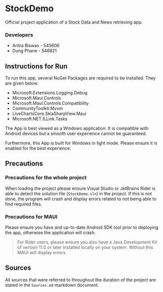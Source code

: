 # StockDemo

Official project application of a Stock Data and News
retrieving app.

### Developers
- Aritra Biswas - 545606
- Dung Phane - 546821

## Instructions for Run

To run this app, several NuGet Packages are required to be installed.
They are given below:

- Microsoft.Extensions.Logging.Debug
- Microsoft.Maui.Controls
- Microsoft.Maui.Controls.Compatibility
- CommunityToolkit.Mvvm
- LiveChartsCore.SkiaSharpView.Maui
- Microsoft.NET.ILLink.Tasks

The App is best viewed as a Windows application. It is
compatible with Android devices but a smooth user experience
cannot be guaranteed.

Furthermore, this App is built for Windows in light mode. Please ensure it is
enabled for the best experience.

## Precautions

### Precautions for the whole project

When loading the project please ensure Visual Studio or
JetBrains Rider is able to detect the solution file
(`StockDemo.sln`) in the project. If this is not done, the program will
crash and display errors related to not being able to find required files.

### Precautions for MAUI

Please ensure you have and up-to-date Android SDK tool
prior to deploying the app, otherwise the application will
crash.

> For Rider users, please ensure you also have a Java Development Kit of
> version 11.0 or later installed locally on your system. Without this
> MAUI will display errors.

## Sources

All sources that were referred to throughout the duration
of the project are stated in the `Sources.md` markdown document.